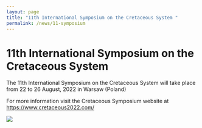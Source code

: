 ```yaml
---
layout: page
title: "11th International Symposium on the Cretaceous System "
permalink: /news/11-symposium
---
```

# 11th International Symposium on the Cretaceous System

The 11th International Symposium on the Cretaceous System will take place from 22 to 26 August, 2022 in Warsaw (Poland)

For more information visit the Cretaceous Symposium website at <https://www.cretaceous2022.com/>


![](https://stratigraphy.org/subcommission-cretaceous/images/Cretaceous_Symposium2022.jpg)
